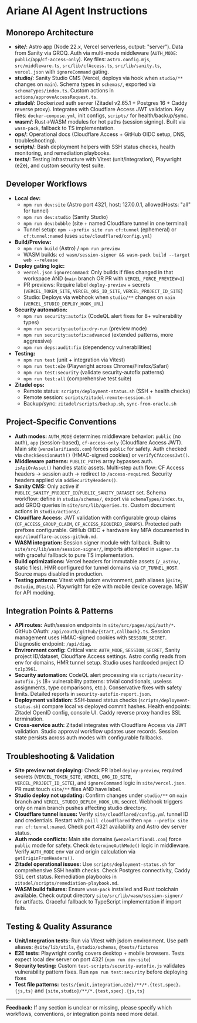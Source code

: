 # Ariane AI Agent Instructions

## Monorepo Architecture

- **site/**: Astro app (Node 22.x, Vercel serverless, output: "server"). Data from Sanity via GROQ. Auth via multi-mode middleware (`AUTH_MODE`: `public`/`app`/`cf-access-only`). Key files: `astro.config.mjs`, `src/middleware.ts`, `src/lib/cfAccess.ts`, `src/lib/sanity.ts`, `vercel.json` with `ignoreCommand` gating.
- **studio/**: Sanity Studio CMS (Vercel, deploys via hook when `studio/**` changes on `main`). Schema types in `schemas/`, exported via `schemaTypes/index.ts`. Custom actions in `actions/approveAccessRequest.ts`.
- **zitadel/**: Dockerized auth server (Zitadel v2.65.1 + Postgres 16 + Caddy reverse proxy). Integrates with Cloudflare Access JWT validation. Key files: `docker-compose.yml`, init configs, `scripts/` for health/backup/sync.
- **wasm/**: Rust→WASM modules for hot paths (session signing). Built via `wasm-pack`, fallback to TS implementation.
- **ops/**: Operational docs (Cloudflare Access + GitHub OIDC setup, DNS, troubleshooting).
- **scripts/**: Bash deployment helpers with SSH status checks, health monitoring, and remediation playbooks.
- **tests/**: Testing infrastructure with Vitest (unit/integration), Playwright (e2e), and custom security test suite.

## Developer Workflows

- **Local dev:**
  - `npm run dev:site` (Astro port 4321, host: 127.0.0.1, allowedHosts: "all" for tunnel)
  - `npm run dev:studio` (Sanity Studio)
  - `npm run dev:bubble` (site + named Cloudflare tunnel in one terminal)
  - Tunnel setup: `npm --prefix site run cf:tunnel` (ephemeral) or `cf:tunnel:named` (uses `site/cloudflared/config.yml`)
- **Build/Preview:**
  - `npm run build` (Astro) / `npm run preview`
  - WASM builds: `cd wasm/session-signer && wasm-pack build --target web --release`
- **Deploy gating logic:**
  - `vercel.json` `ignoreCommand`: Only builds if files changed in that workspace AND (`main` branch OR PR with `VERCEL_FORCE_PREVIEW=1`)
  - PR previews: Require label `deploy-preview` + secrets (`VERCEL_TOKEN_SITE`, `VERCEL_ORG_ID_SITE`, `VERCEL_PROJECT_ID_SITE`)
  - Studio: Deploys via webhook when `studio/**` changes on `main` (`VERCEL_STUDIO_DEPLOY_HOOK_URL`)
- **Security automation:**
  - `npm run security:autofix` (CodeQL alert fixes for 8+ vulnerability types)
  - `npm run security:autofix:dry-run` (preview mode)
  - `npm run security:autofix:advanced` (extended patterns, more aggressive)
  - `npm run deps:audit:fix` (dependency vulnerabilities)
- **Testing:**
  - `npm run test` (unit + integration via Vitest)
  - `npm run test:e2e` (Playwright across Chrome/Firefox/Safari)
  - `npm run test:security` (validate security-autofix patterns)
  - `npm run test:all` (comprehensive test suite)
- **Zitadel ops:**
  - Remote status: `scripts/deployment-status.sh` (SSH + health checks)
  - Remote session: `scripts/zitadel-remote-session.sh`
  - Backup/sync: `zitadel/scripts/backup.sh`, `sync-from-oracle.sh`

## Project-Specific Conventions

- **Auth modes:** `AUTH_MODE` determines middleware behavior: `public` (no auth), `app` (session-based), `cf-access-only` (Cloudflare Access JWT). Main site (`wenzelarifiandi.com`) forces `public` for safety. Auth checked via `checkSessionAuth()` (HMAC-signed cookies) or `verifyCfAccessJwt()`.
- **Middleware patterns:** `PUBLIC_PATHS` array bypasses auth. `isApiOrAsset()` handles static assets. Multi-step auth flow: CF Access headers → session auth → redirect to `/access-required`. Security headers applied via `addSecurityHeaders()`.
- **Sanity CMS:** Only active if `PUBLIC_SANITY_PROJECT_ID`/`PUBLIC_SANITY_DATASET` set. Schema workflow: define in `studio/schemas/`, export via `schemaTypes/index.ts`, add GROQ queries in `site/src/lib/queries.ts`. Custom document actions in `studio/actions/`.
- **Cloudflare Access:** JWT validation with configurable group claims (`CF_ACCESS_GROUP_CLAIM`, `CF_ACCESS_REQUIRED_GROUPS`). Protected path prefixes configurable. GitHub OIDC + hardware key MFA documented in `ops/cloudflare-access-github.md`.
- **WASM integration:** Session signer module with fallback. Built to `site/src/lib/wasm/session-signer/`, imports attempted in `signer.ts` with graceful fallback to pure TS implementation.
- **Build optimizations:** Vercel headers for immutable assets (`/_astro/`, static files). HMR configured for tunnel domains via `CF_TUNNEL_HOST`. Source maps disabled in production.
- **Testing patterns:** Vitest with jsdom environment, path aliases (`@site`, `@studio`, `@tests`). Playwright for e2e with mobile device coverage. MSW for API mocking.

## Integration Points & Patterns

- **API routes:** Auth/session endpoints in `site/src/pages/api/auth/*`. GitHub OAuth: `/api/oauth/github/{start,callback}.ts`. Session management uses HMAC-signed cookies with `SESSION_SECRET`. Diagnostic endpoint: `/api/diag`.
- **Environment config:** Critical vars: `AUTH_MODE`, `SESSION_SECRET`, Sanity project ID/dataset, Cloudflare Access settings. Astro config reads from env for domains, HMR tunnel setup. Studio uses hardcoded project ID `tz1p3961`.
- **Security automation:** CodeQL alert processing via `scripts/security-autofix.js` (8+ vulnerability patterns: trivial conditionals, useless assignments, type comparisons, etc.). Conservative fixes with safety limits. Detailed reports in `security-autofix-report.json`.
- **Deployment validation:** SSH-based status checks (`scripts/deployment-status.sh`) compare local vs deployed commit hashes. Health endpoints: Zitadel OpenID config, console UI. Caddy reverse proxy handles SSL termination.
- **Cross-service auth:** Zitadel integrates with Cloudflare Access via JWT validation. Studio approval workflow updates user records. Session state persists across auth modes with configurable fallbacks.

## Troubleshooting & Validation

- **Site preview not deploying:** Check PR label `deploy-preview`, required secrets (`VERCEL_TOKEN_SITE`, `VERCEL_ORG_ID_SITE`, `VERCEL_PROJECT_ID_SITE`), and `ignoreCommand` logic in `site/vercel.json`. PR must touch `site/**` files AND have label.
- **Studio deploy not updating:** Confirm changes under `studio/**` on `main` branch and `VERCEL_STUDIO_DEPLOY_HOOK_URL` secret. Webhook triggers only on main branch pushes affecting studio directory.
- **Cloudflare tunnel issues:** Verify `site/cloudflared/config.yml` tunnel ID and credentials. Restart with `pkill cloudflared` then `npm --prefix site run cf:tunnel:named`. Check port 4321 availability and Astro dev server status.
- **Auth mode conflicts:** Main site domains (`wenzelarifiandi.com`) force `public` mode for safety. Check `determineAuthMode()` logic in middleware. Verify `AUTH_MODE` env var and origin calculation via `getOriginFromHeaders()`.
- **Zitadel operational issues:** Use `scripts/deployment-status.sh` for comprehensive SSH health checks. Check Postgres connectivity, Caddy SSL cert status. Remediation playbooks in `zitadel/scripts/remediation-playbook.md`.
- **WASM build failures:** Ensure `wasm-pack` installed and Rust toolchain available. Check output directory `site/src/lib/wasm/session-signer/` for artifacts. Graceful fallback to TypeScript implementation if import fails.

## Testing & Quality Assurance

- **Unit/Integration tests:** Run via Vitest with jsdom environment. Use path aliases: `@site/lib/utils`, `@studio/schemas`, `@tests/fixtures`
- **E2E tests:** Playwright config covers desktop + mobile browsers. Tests expect local dev server on port 4321 (`npm run dev:site`)
- **Security testing:** Custom `test-scripts/security-autofix.js` validates vulnerability pattern fixes. Run `npm run test:security` before deploying fixes
- **Test file patterns:** `tests/{unit,integration,e2e}/**/*.{test,spec}.{js,ts}` and `{site,studio}/**/*.{test,spec}.{js,ts}`

---

**Feedback:** If any section is unclear or missing, please specify which workflows, conventions, or integration points need more detail.
